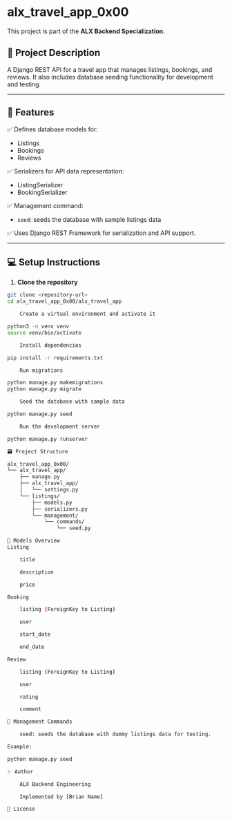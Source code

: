 # alx_travel_app_0x00

This project is part of the **ALX Backend Specialization**.

## 📌 **Project Description**

A Django REST API for a travel app that manages listings, bookings, and reviews. It also includes database seeding functionality for development and testing.

---

## 🚀 **Features**

✅ Defines database models for:
- Listings
- Bookings
- Reviews

✅ Serializers for API data representation:
- ListingSerializer
- BookingSerializer

✅ Management command:
- `seed`: seeds the database with sample listings data

✅ Uses Django REST Framework for serialization and API support.

---

## 💻 **Setup Instructions**

1. **Clone the repository**

```bash
git clone <repository-url>
cd alx_travel_app_0x00/alx_travel_app

    Create a virtual environment and activate it

python3 -m venv venv
source venv/bin/activate

    Install dependencies

pip install -r requirements.txt

    Run migrations

python manage.py makemigrations
python manage.py migrate

    Seed the database with sample data

python manage.py seed

    Run the development server

python manage.py runserver

🗃️ Project Structure

alx_travel_app_0x00/
└── alx_travel_app/
    ├── manage.py
    ├── alx_travel_app/
    │   └── settings.py
    └── listings/
        ├── models.py
        ├── serializers.py
        └── management/
            └── commands/
                └── seed.py

📝 Models Overview
Listing

    title

    description

    price

Booking

    listing (ForeignKey to Listing)

    user

    start_date

    end_date

Review

    listing (ForeignKey to Listing)

    user

    rating

    comment

🔧 Management Commands

    seed: seeds the database with dummy listings data for testing.

Example:

python manage.py seed

✨ Author

    ALX Backend Engineering

    Implemented by [Brian Name]

📜 License

